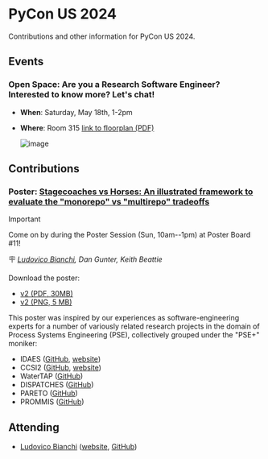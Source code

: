 # PyCon US 2024

Contributions and other information for PyCon US 2024.

## Events

### Open Space: Are you a Research Software Engineer? Interested to know more? Let's chat!

- **When**: Saturday, May 18th, 1-2pm
- **Where**: Room 315 [link to floorplan (PDF)](https://pycon-assets.s3.amazonaws.com/2024/media/documents/DLCCfloorplan.pdf)

  ![image](https://github.com/lbl-rse/pycon-us-2024/assets/48035537/92c356ef-54fd-4f1d-ae83-5e130d67ce70)

## Contributions

### Poster: [Stagecoaches vs Horses: An illustrated framework to evaluate the "monorepo" vs "multirepo" tradeoffs](https://us.pycon.org/2024/schedule/presentation/141/)

> [!IMPORTANT]
> Come on by during the Poster Session (Sun, 10am--1pm) at Poster Board \#11!

:placard: _<ins>[Ludovico Bianchi](https://us.pycon.org/2024/speaker/profile/160/)</ins>, Dan Gunter, Keith Beattie_

Download the poster:

- [v2 (PDF, 30MB)](https://drive.google.com/file/d/10o4uKPliyDr9RqP9pagI6ufliKKH_2Om/view?usp=drive_link)
- [v2 (PNG, 5 MB)](https://drive.google.com/file/d/11EdNBzOsKRZ9ct0sTMyNgK37F0PUx0fa/view?usp=drive_link)

This poster was inspired by our experiences as software-engineering experts for a number of variously related research projects in the domain of Process Systems Engineering (PSE), collectively grouped under the "PSE+" moniker:

- IDAES ([GitHub](https://github.com/IDAES), [website](https://idaes.org))
- CCSI2 ([GitHub](https://github.com/CCSI-Toolset), [website](https://www.acceleratecarboncapture.org/))
- WaterTAP ([GitHub](https://github.com/watertap-org))
- DISPATCHES ([GitHub](https://github.com/gmlc-dispatches))
- PARETO ([GitHub](https://github.com/project-pareto))
- PROMMIS ([GitHub](https://github.com/prommis))

## Attending

- [Ludovico Bianchi](https://us.pycon.org/2024/speaker/profile/160/) ([website](https://ludob.com), [GitHub](https://github.com/lbianchi-lbl))
